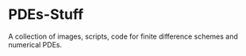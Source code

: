 # PDEs-Stuff
A collection of images, scripts, code for finite difference schemes and numerical PDEs.
